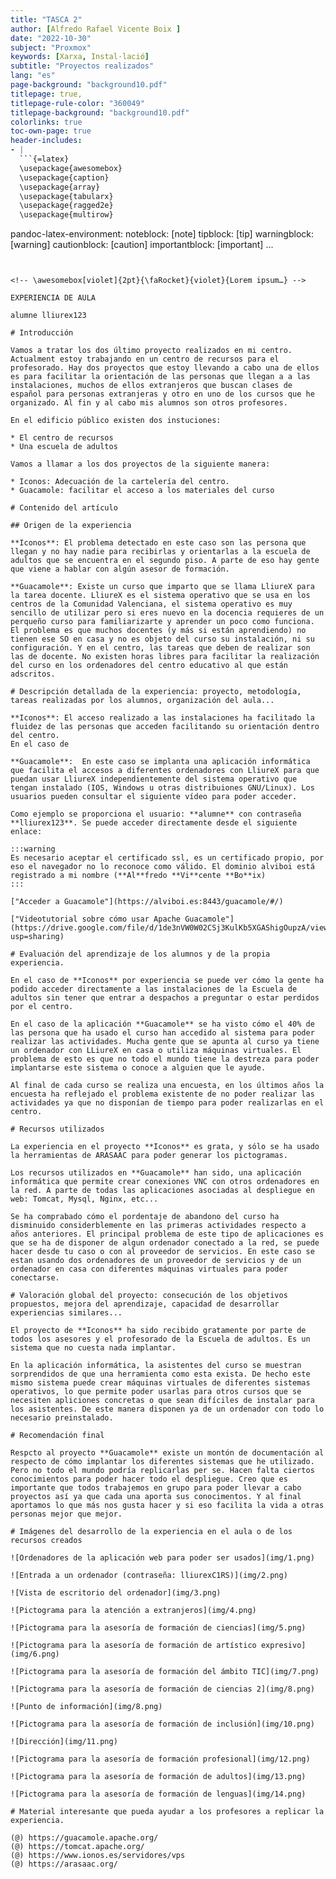 ```yaml
---
title: "TASCA 2"
author: [Alfredo Rafael Vicente Boix ]
date: "2022-10-30"
subject: "Proxmox"
keywords: [Xarxa, Instal·lació]
subtitle: "Proyectos realizados"
lang: "es"
page-background: "background10.pdf"
titlepage: true,
titlepage-rule-color: "360049"
titlepage-background: "background10.pdf"
colorlinks: true
toc-own-page: true
header-includes:
- |
  ```{=latex}
  \usepackage{awesomebox}
  \usepackage{caption}
  \usepackage{array}
  \usepackage{tabularx}
  \usepackage{ragged2e}
  \usepackage{multirow}


  ```
pandoc-latex-environment:
  noteblock: [note]
  tipblock: [tip]
  warningblock: [warning]
  cautionblock: [caution]
  importantblock: [important]
...
```


<!-- \awesomebox[violet]{2pt}{\faRocket}{violet}{Lorem ipsum…} -->

EXPERIENCIA DE AULA

alumne lliurex123

# Introducción

Vamos a tratar los dos último proyecto realizados en mi centro. Actualment estoy trabajando en un centro de recursos para el profesorado. Hay dos proyectos que estoy llevando a cabo una de ellos es para facilitar la orientación de las personas que llegan a a las instalaciones, muchos de ellos extranjeros que buscan clases de español para personas extranjeras y otro en uno de los cursos que he organizado. Al fin y al cabo mis alumnos son otros profesores.

En el edificio público existen dos instuciones:

* El centro de recursos
* Una escuela de adultos

Vamos a llamar a los dos proyectos de la siguiente manera:

* Iconos: Adecuación de la cartelería del centro.
* Guacamole: facilitar el acceso a los materiales del curso

# Contenido del artículo

## Origen de la experiencia

**Iconos**: El problema detectado en este caso son las persona que llegan y no hay nadie para recibirlas y orientarlas a la escuela de adultos que se encuentra en el segundo piso. A parte de eso hay gente que viene a hablar con algún asesor de formación.

**Guacamole**: Existe un curso que imparto que se llama LliureX para la tarea docente. LliureX es el sistema operativo que se usa en los centros de la Comunidad Valenciana, el sistema operativo es muy sencillo de utilizar pero si eres nuevo en la docencia requieres de un perqueño curso para familiarizarte y aprender un poco como funciona. El problema es que muchos docentes (y más si están aprendiendo) no tienen ese SO en casa y no es objeto del curso su instalación, ni su configuración. Y en el centro, las tareas que deben de realizar son las de docente. No existen horas libres para facilitar la realización del curso en los ordenadores del centro educativo al que están adscritos.

# Descripción detallada de la experiencia: proyecto, metodología, tareas realizadas por los alumnos, organización del aula...

**Iconos**: El acceso realizado a las instalaciones ha facilitado la fluidez de las personas que acceden facilitando su orientación dentro del centro.
En el caso de 

**Guacamole**:  En este caso se implanta una aplicación informática que facilita el accesos a diferentes ordenadores con LliureX para que puedan usar LliureX independientemente del sistema operativo que tengan instalado (IOS, Windows u otras distribuiones GNU/Linux). Los usuarios pueden consultar el siguiente vídeo para poder acceder.

Como ejemplo se proporciona el usuario: **alumne** con contraseña **lliurex123**. Se puede acceder directamente desde el siguiente enlace:

:::warning
Es necesario aceptar el certificado ssl, es un certificado propio, por eso el navegador no lo reconoce como válido. El dominio alviboi está registrado a mi nombre (**Al**fredo **Vi**cente **Bo**ix)
:::

["Acceder a Guacamole"](https://alviboi.es:8443/guacamole/#/)

["Videotutorial sobre cómo usar Apache Guacamole"](https://drive.google.com/file/d/1de3nVW0W02CSj3KulKb5XGAShigOupzA/view?usp=sharing)

# Evaluación del aprendizaje de los alumnos y de la propia experiencia.

En el caso de **Iconos** por experiencia se puede ver cómo la gente ha podido acceder directamente a las instalaciones de la Escuela de adultos sin tener que entrar a despachos a preguntar o estar perdidos por el centro.

En el caso de la aplicación **Guacamole** se ha visto cómo el 40% de las persona que ha usado el curso han accedido al sistema para poder realizar las actividades. Mucha gente que se apunta al curso ya tiene un ordenador con LLiureX en casa o utiliza máquinas virtuales. El problema de esto es que no todo el mundo tiene la destreza para poder implantarse este sistema o conoce a alguien que le ayude.

Al final de cada curso se realiza una encuesta, en los últimos años la encuesta ha reflejado el problema existente de no poder realizar las actividades ya que no disponían de tiempo para poder realizarlas en el centro.

# Recursos utilizados

La experiencia en el proyecto **Iconos** es grata, y sólo se ha usado la herramientas de ARASAAC para poder generar los pictogramas.

Los recursos utilizados en **Guacamole** han sido, una aplicación informática que permite crear conexiones VNC con otros ordenadores en la red. A parte de todas las aplicaciones asociadas al despliegue en web: Tomcat, Mysql, Nginx, etc...

Se ha comprabado cómo el pordentaje de abandono del curso ha disminuido considerblemente en las primeras actividades respecto a años anteriores. El principal problema de este tipo de aplicaciones es que se ha de disponer de algun ordenador conectado a la red, se puede hacer desde tu caso o con al proveedor de servicios. En este caso se estan usando dos ordenadores de un proveedor de servicios y de un ordenador en casa con diferentes máquinas virtuales para poder conectarse.

# Valoración global del proyecto: consecución de los objetivos propuestos, mejora del aprendizaje, capacidad de desarrollar experiencias similares...

El proyecto de **Iconos** ha sido recibido gratamente por parte de todos los asesores y el profesorado de la Escuela de adultos. Es un sistema que no cuesta nada implantar.

En la aplicación informática, la asistentes del curso se muestran sorprendidos de que una herramienta como esta exista. De hecho este mismo sistema puede crear máquinas virtuales de diferentes sistemas operativos, lo que permite poder usarlas para otros cursos que se necesiten apliciones concretas o que sean difíciles de instalar para los asistentes. De este manera disponen ya de un ordenador con todo lo necesario preinstalado.

# Recomendación final

Respcto al proyecto **Guacamole** existe un montón de documentación al respecto de cómo implantar los diferentes sistemas que he utilizado. Pero no todo el mundo podría replicarlas per se. Hacen falta ciertos conocimientos para poder hacer todo el despliegue. Creo que es importante que todos trabajemos en grupo para poder llevar a cabo proyectos así ya que cada una aporta sus conocimentos. Y al final aportamos lo que más nos gusta hacer y si eso facilita la vida a otras personas mejor que mejor.

# Imágenes del desarrollo de la experiencia en el aula o de los recursos creados

![Ordenadores de la aplicación web para poder ser usados](img/1.png)

![Entrada a un ordenador (contraseña: lliurexC1RS)](img/2.png)

![Vista de escritorio del ordenador](img/3.png)

![Pictograma para la atención a extranjeros](img/4.png)

![Pictograma para la asesoría de formación de ciencias](img/5.png)

![Pictograma para la asesoría de formación de artístico expresivo](img/6.png)

![Pictograma para la asesoría de formación del ámbito TIC](img/7.png)

![Pictograma para la asesoría de formación de ciencias 2](img/8.png)

![Punto de información](img/8.png)

![Pictograma para la asesoría de formación de inclusión](img/10.png)

![Dirección](img/11.png)

![Pictograma para la asesoría de formación profesional](img/12.png)

![Pictograma para la asesoría de formación de adultos](img/13.png)

![Pictograma para la asesoría de formación de lenguas](img/14.png)

# Material interesante que pueda ayudar a los profesores a replicar la experiencia.

(@) https://guacamole.apache.org/
(@) https://tomcat.apache.org/
(@) https://www.ionos.es/servidores/vps
(@) https://arasaac.org/


